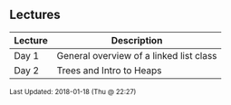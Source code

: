 ## Lectures
| Lecture | Description|
 | ------------|------------|
 |  Day 1  |  General overview of a linked list class |
 |  Day 2  |  Trees and Intro to Heaps |

<sup>Last Updated: 2018-01-18 (Thu @ 22:27)</sup>